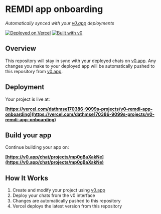 # REMDI app onboarding

*Automatically synced with your [v0.app](https://v0.app) deployments*

[![Deployed on Vercel](https://img.shields.io/badge/Deployed%20on-Vercel-black?style=for-the-badge&logo=vercel)](https://vercel.com/dathmse170386-9099s-projects/v0-remdi-app-onboarding)
[![Built with v0](https://img.shields.io/badge/Built%20with-v0.app-black?style=for-the-badge)](https://v0.app/chat/projects/mp0gBaXakNe)

## Overview

This repository will stay in sync with your deployed chats on [v0.app](https://v0.app).
Any changes you make to your deployed app will be automatically pushed to this repository from [v0.app](https://v0.app).

## Deployment

Your project is live at:

**[https://vercel.com/dathmse170386-9099s-projects/v0-remdi-app-onboarding](https://vercel.com/dathmse170386-9099s-projects/v0-remdi-app-onboarding)**

## Build your app

Continue building your app on:

**[https://v0.app/chat/projects/mp0gBaXakNe](https://v0.app/chat/projects/mp0gBaXakNe)**

## How It Works

1. Create and modify your project using [v0.app](https://v0.app)
2. Deploy your chats from the v0 interface
3. Changes are automatically pushed to this repository
4. Vercel deploys the latest version from this repository